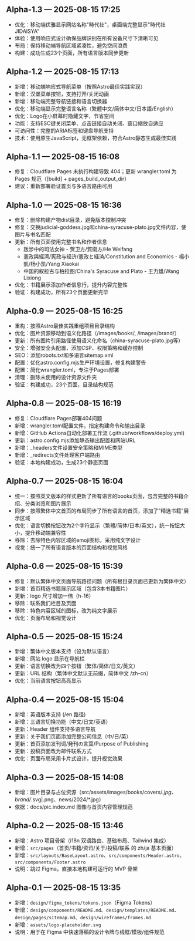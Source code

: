 ## Alpha-1.3 — 2025-08-15 17:25
- 优化：移动端优雅显示网站名称"時代社"，桌面端完整显示"時代社 JIDAISYA"
- 体验：使用响应式设计确保品牌识别在所有设备尺寸下清晰可见
- 布局：保持移动端导航区域紧凑性，避免空间浪费
- 构建：成功生成23个页面，所有语言版本同步更新

## Alpha-1.2 — 2025-08-15 17:13
- 新增：移动端响应式导航菜单（按照Astro最佳实践实现）
- 新增：汉堡菜单按钮，支持打开/关闭动画
- 新增：移动端完整导航链接和语言切换器
- 优化：移动端显示完整语言名称（繁體中文/简体中文/日本語/English）
- 优化：Logo在小屏幕时隐藏文字，节省空间
- 功能：支持ESC键关闭菜单、点击链接自动关闭、窗口缩放自适应
- 可访问性：完整的ARIA标签和键盘导航支持
- 技术：使用原生JavaScript，无框架依赖，符合Astro静态生成最佳实践

## Alpha-1.1 — 2025-08-15 16:08
- 修复：Cloudflare Pages 未执行构建导致 404；更新 wrangler.toml 为 Pages 规范（[build] + pages_build_output_dir）
- 建议：重新部署验证首页与多语言路由可用

## Alpha-1.0 — 2025-08-15 16:36
- 修复：删除构建产物dist目录，避免版本控制冲突
- 修复：交换judicial-goddess.jpg和china-syracuse-plato.jpg文件内容，使图片与书名匹配
- 更新：所有页面使用完整书名和作者信息
  - 跋涉中的司法女神 - 贺卫方/賀衛方/He Weifang
  - 憲政與經濟/宪政与经济/憲政と経済/Constitution and Economics - 楊小凱/杨小凯/Yang Xiaokai
  - 中国的叙拉古与柏拉图/China's Syracuse and Plato - 王力雄/Wang Lixiong
- 优化：书籍展示添加作者信息行，提升内容完整性
- 验证：构建成功，所有23个页面更新完毕

## Alpha-0.9 — 2025-08-15 16:25
- 重构：按照Astro最佳实践重组项目目录结构
- 优化：图片资源移动到语义化路径（/images/books/, /images/brand/）
- 更新：所有图片引用路径使用语义化命名（china-syracuse-plato.jpg等）
- 安全：增强安全头配置，添加CSP、权限策略和缓存控制
- SEO：添加robots.txt和多语言sitemap.xml
- 配置：优化astro.config.mjs生产环境设置，修复构建警告
- 配置：简化wrangler.toml，专注于Pages部署
- 清理：删除未使用的设计资源文件夹
- 验证：构建成功，23个页面，目录结构规范

## Alpha-0.8 — 2025-08-15 16:19
- 修复：Cloudflare Pages部署404问题
- 新增：wrangler.toml配置文件，指定构建命令和输出目录
- 新增：GitHub Actions自动化部署工作流 (.github/workflows/deploy.yml)
- 更新：astro.config.mjs添加静态输出配置和网站URL
- 新增：_headers文件设置安全策略和MIME类型
- 新增：_redirects文件处理客户端路由
- 验证：本地构建成功，生成23个静态页面

## Alpha-0.7 — 2025-08-15 16:04
- 统一：按照英文版本的样式更新了所有语言的books页面，包含完整的书籍介绍、分类浏览和图片展示
- 同步：按照繁体中文首页的布局同步了所有语言的首页，添加了"精选书籍"展示区域
- 优化：语言切换按钮改为2个字符显示（繁體/简体/日本/英文），统一按钮大小，提升移动端兼容性
- 移除：去除特色内容区域的emoji图标，采用纯文字设计
- 视觉：统一了所有语言版本的页面结构和视觉风格

## Alpha-0.6 — 2025-08-15 15:39
- 修复：默认繁体中文页面导航路径问题（所有根目录页面已更新为繁体中文）
- 新增：首页精选书籍展示区域（包含3本书籍图片）
- 更新：logo 尺寸增加一倍（h-16）
- 移除：联系我们栏目及页面
- 移除：特色内容区域的图标，改为纯文字展示
- 优化：页面布局和视觉设计

## Alpha-0.5 — 2025-08-15 15:24
- 新增：繁体中文版本支持（设为默认语言）
- 新增：网站 logo 显示在导航栏
- 更新：语言切换改为四个按钮（繁体/简体/日文/英文）
- 更新：URL 结构（繁体中文默认无前缀，简体中文 /zh-cn）
- 优化：当前语言按钮高亮显示

## Alpha-0.4 — 2025-08-15 15:04
- 新增：英语版本支持 (/en 路径)
- 新增：三语言切换功能（中文/日文/英语）
- 更新：Header 组件支持多语言导航
- 更新：关于我们页面添加完整公司信息（中/日/英）
- 更新：首页添加发刊词/発刊の言葉/Purpose of Publishing
- 更新：投稿页面改为邮件联系方式
- 优化：页面布局采用卡片式设计，提升视觉效果

## Alpha-0.3 — 2025-08-15 14:08
- 新增：图片目录与占位资源（src/assets/images/books/covers/*.jpg、brand/*.svg|.png、news/2024/*.jpg）
- 依据：docs/pic.index.md 图像与首页内容管理规范

## Alpha-0.2 — 2025-08-15 13:46
- 新增：Astro 项目骨架（i18n 双语路由、基础布局、Tailwind 集成）
- 新增：`src/pages`（首页/书籍/资讯/关于/投稿/联系 的 zh/ja 基本页面）
- 新增：`src/layouts/BaseLayout.astro`、`src/components/Header.astro`、`src/components/Footer.astro`
- 说明：跳过 Figma，直接本地构建可运行的 MVP 骨架

## Alpha-0.1 — 2025-08-15 13:35
- 新增：`design/figma_tokens/tokens.json`（Figma Tokens）
- 新增：`design/components/README.md`、`design/templates/README.md`、`design/pages/sitemap.md`、`design/wireframes/frames.md`
- 新增：`assets/logo-placeholder.svg`
- 说明：用于在 Figma 中快速落稿的设计令牌与线框/模板/组件规范